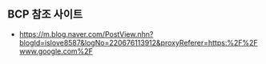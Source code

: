 ## BCP 참조 사이트
- https://m.blog.naver.com/PostView.nhn?blogId=islove8587&logNo=220676113912&proxyReferer=https:%2F%2Fwww.google.com%2F
